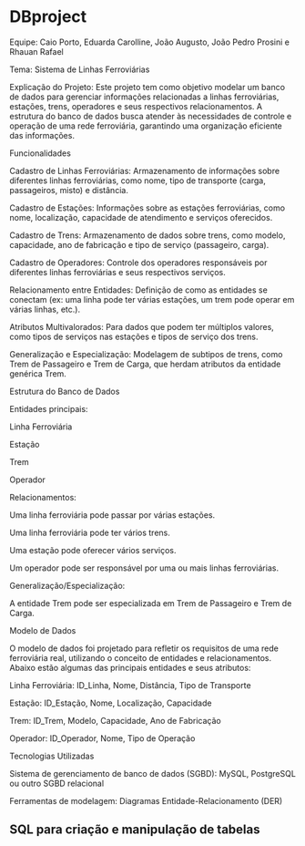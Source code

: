 # DBproject
Equipe: Caio Porto, Eduarda Carolline, João Augusto, João Pedro Prosini e Rhauan Rafael

Tema: Sistema de Linhas Ferroviárias

Explicação do Projeto: Este projeto tem como objetivo modelar um banco de dados para gerenciar informações relacionadas a linhas ferroviárias, estações, trens, operadores e seus respectivos relacionamentos. A estrutura do banco de dados busca atender às necessidades de controle e operação de uma rede ferroviária, garantindo uma organização eficiente das informações.

Funcionalidades

Cadastro de Linhas Ferroviárias: Armazenamento de informações sobre diferentes linhas ferroviárias, como nome, tipo de transporte (carga, passageiros, misto) e distância.

Cadastro de Estações: Informações sobre as estações ferroviárias, como nome, localização, capacidade de atendimento e serviços oferecidos.

Cadastro de Trens: Armazenamento de dados sobre trens, como modelo, capacidade, ano de fabricação e tipo de serviço (passageiro, carga).

Cadastro de Operadores: Controle dos operadores responsáveis por diferentes linhas ferroviárias e seus respectivos serviços.

Relacionamento entre Entidades: Definição de como as entidades se conectam (ex: uma linha pode ter várias estações, um trem pode operar em várias linhas, etc.).

Atributos Multivalorados: Para dados que podem ter múltiplos valores, como tipos de serviços nas estações e tipos de serviço dos trens.

Generalização e Especialização: Modelagem de subtipos de trens, como Trem de Passageiro e Trem de Carga, que herdam atributos da entidade genérica Trem.

Estrutura do Banco de Dados

Entidades principais:

Linha Ferroviária

Estação

Trem

Operador

Relacionamentos:

Uma linha ferroviária pode passar por várias estações.

Uma linha ferroviária pode ter vários trens.

Uma estação pode oferecer vários serviços.

Um operador pode ser responsável por uma ou mais linhas ferroviárias.

Generalização/Especialização:

A entidade Trem pode ser especializada em Trem de Passageiro e Trem de Carga.

Modelo de Dados

O modelo de dados foi projetado para refletir os requisitos de uma rede ferroviária real, utilizando o conceito de entidades e relacionamentos. Abaixo estão algumas das principais entidades e seus atributos:

Linha Ferroviária: ID_Linha, Nome, Distância, Tipo de Transporte

Estação: ID_Estação, Nome, Localização, Capacidade

Trem: ID_Trem, Modelo, Capacidade, Ano de Fabricação

Operador: ID_Operador, Nome, Tipo de Operação

Tecnologias Utilizadas

Sistema de gerenciamento de banco de dados (SGBD): MySQL, PostgreSQL ou outro SGBD relacional

Ferramentas de modelagem: Diagramas Entidade-Relacionamento (DER)

SQL para criação e manipulação de tabelas
--------------------------------------------------
